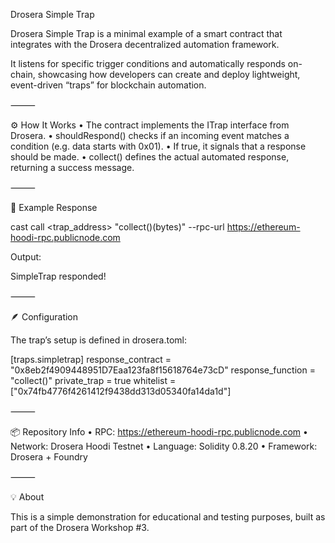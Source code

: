 Drosera Simple Trap

Drosera Simple Trap is a minimal example of a smart contract that integrates with the Drosera decentralized automation framework.

It listens for specific trigger conditions and automatically responds on-chain, showcasing how developers can create and deploy lightweight, event-driven “traps” for blockchain automation.

⸻

⚙️ How It Works
	•	The contract implements the ITrap interface from Drosera.
	•	shouldRespond() checks if an incoming event matches a condition (e.g. data starts with 0x01).
	•	If true, it signals that a response should be made.
	•	collect() defines the actual automated response, returning a success message.

⸻

🧠 Example Response

cast call <trap_address> "collect()(bytes)" --rpc-url https://ethereum-hoodi-rpc.publicnode.com

Output:

SimpleTrap responded!


⸻

🪶 Configuration

The trap’s setup is defined in drosera.toml:

[traps.simpletrap]
response_contract = "0x8eb2f4909448951D7Eaa123fa8f15618764e73cD"
response_function = "collect()"
private_trap = true
whitelist = ["0x74fb4776f4261412f9438dd313d05340fa14da1d"]


⸻

📦 Repository Info
	•	RPC: https://ethereum-hoodi-rpc.publicnode.com
	•	Network: Drosera Hoodi Testnet
	•	Language: Solidity 0.8.20
	•	Framework: Drosera + Foundry

⸻

💡 About

This is a simple demonstration for educational and testing purposes, built as part of the Drosera Workshop #3.

